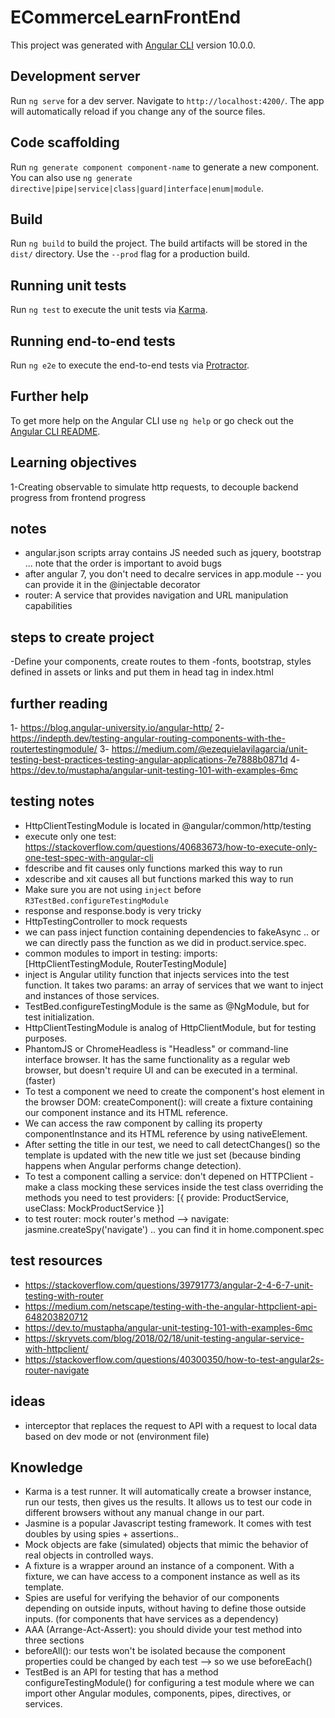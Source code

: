 # ECommerceLearnFrontEnd

This project was generated with [Angular CLI](https://github.com/angular/angular-cli) version 10.0.0.

## Development server

Run `ng serve` for a dev server. Navigate to `http://localhost:4200/`. The app will automatically reload if you change any of the source files.

## Code scaffolding

Run `ng generate component component-name` to generate a new component. You can also use `ng generate directive|pipe|service|class|guard|interface|enum|module`.

## Build

Run `ng build` to build the project. The build artifacts will be stored in the `dist/` directory. Use the `--prod` flag for a production build.

## Running unit tests

Run `ng test` to execute the unit tests via [Karma](https://karma-runner.github.io).

## Running end-to-end tests

Run `ng e2e` to execute the end-to-end tests via [Protractor](http://www.protractortest.org/).

## Further help

To get more help on the Angular CLI use `ng help` or go check out the [Angular CLI README](https://github.com/angular/angular-cli/blob/master/README.md).

## Learning objectives

1-Creating observable to simulate http requests, to decouple backend progress from frontend progress

## notes

- angular.json scripts array contains JS needed such as jquery, bootstrap ... note that the order is important to avoid bugs
- after angular 7, you don't need to decalre services in app.module -- you can provide it in the @injectable decorator
- router: A service that provides navigation and URL manipulation capabilities

## steps to create project

-Define your components, create routes to them
-fonts, bootstrap, styles defined in assets or links and put them in head tag in index.html

## further reading
1- https://blog.angular-university.io/angular-http/
2- https://indepth.dev/testing-angular-routing-components-with-the-routertestingmodule/
3- https://medium.com/@ezequielavilagarcia/unit-testing-best-practices-testing-angular-applications-7e7888b0871d
4- https://dev.to/mustapha/angular-unit-testing-101-with-examples-6mc

## testing notes
- HttpClientTestingModule is located in @angular/common/http/testing
- execute only one test: https://stackoverflow.com/questions/40683673/how-to-execute-only-one-test-spec-with-angular-cli
- fdescribe and fit causes only functions marked this way to run
- xdescribe and xit causes all but functions marked this way to run
- Make sure you are not using `inject` before `R3TestBed.configureTestingModule`
- response and response.body is very tricky
- HttpTestingController to mock requests
- we can pass inject function containing dependencies to fakeAsync .. or we can directly pass the function as we did in product.service.spec.
- common modules to import in testing: imports: [HttpClientTestingModule, RouterTestingModule]
- inject is Angular utility function that injects services into the test function. It takes two     params: an array of services that we want to inject and instances of those services.
- TestBed.configureTestingModule is the same as @NgModule, but for test initialization.
- HttpClientTestingModule is analog of HttpClientModule, but for testing purposes.
- PhantomJS or ChromeHeadless is "Headless" or command-line interface browser. It has the same functionality as a regular web browser, but doesn't require UI and can be executed in a terminal. (faster)
- To test a component we need to create the component's host element in the browser DOM: createComponent(): will create a fixture containing our component instance and its HTML reference.
- We can access the raw component by calling its property componentInstance and its HTML reference by using nativeElement.
- After setting the title in our test, we need to call detectChanges() so the template is updated with the new title we just set (because binding happens when Angular performs change detection).
- To test a component calling a service: don't depened on HTTPClient - make a class mocking these services inside the test class overriding the methods you need to test
    providers: [{ provide: ProductService, useClass: MockProductService }]
- to test router: mock router's method --> navigate: jasmine.createSpy('navigate') .. you can find it in home.component.spec


## test resources
- https://stackoverflow.com/questions/39791773/angular-2-4-6-7-unit-testing-with-router
- https://medium.com/netscape/testing-with-the-angular-httpclient-api-648203820712
- https://dev.to/mustapha/angular-unit-testing-101-with-examples-6mc
- https://skryvets.com/blog/2018/02/18/unit-testing-angular-service-with-httpclient/
- https://stackoverflow.com/questions/40300350/how-to-test-angular2s-router-navigate

## ideas
- interceptor that replaces the request to API with a request to local data based on dev mode or not (environment file)

## Knowledge
- Karma is a test runner. It will automatically create a browser instance, run our tests, then gives us the results. It allows us to test our code in different browsers without any manual change in our part.
- Jasmine is a popular Javascript testing framework. It comes with test doubles by using spies + assertions..
- Mock objects are fake (simulated) objects that mimic the behavior of real objects in controlled ways.
- A fixture is a wrapper around an instance of a component. With a fixture, we can have access to a component instance as well as its template.
- Spies are useful for verifying the behavior of our components depending on outside inputs, without having to define those outside inputs. (for components that have services as a dependency)
- AAA (Arrange-Act-Assert): you should divide your test method into three sections
- beforeAll(): our tests won't be isolated because the component properties could be changed by each test --> so we use beforeEach()
- TestBed is an API for testing that has a method configureTestingModule() for configuring a test module where we can import other Angular modules, components, pipes, directives, or services.
